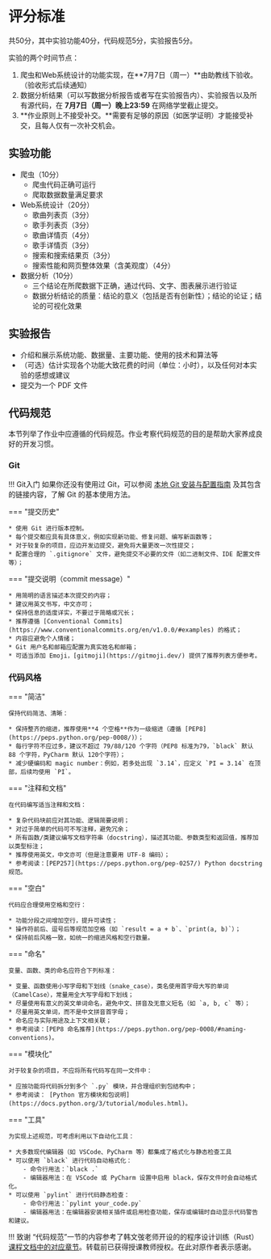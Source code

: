 # 评分标准

共50分，其中实验功能40分，代码规范5分，实验报告5分。

实验的两个时间节点：

1. 爬虫和Web系统设计的功能实现，在**7月7日（周一）**由助教线下验收。（验收形式后续通知）
2. 数据分析结果（可以写数据分析报告或者写在实验报告内）、实验报告以及所有源代码，在 **7月7日（周一）晚上23:59** 在网络学堂截止提交。
3. **作业原则上不接受补交。**需要有足够的原因（如医学证明）才能接受补交，且每人仅有一次补交机会。

## 实验功能

* 爬虫（10分）
    * 爬虫代码正确可运行
    * 爬取数据数量满足要求
* Web系统设计（20分）
    * 歌曲列表页（3分）
    * 歌手列表页（3分）
    * 歌曲详情页（4分）
    * 歌手详情页（3分）
    * 搜索和搜索结果页（3分）
    * 搜索性能和网页整体效果（含美观度）（4分）
* 数据分析（10分）
    * 三个结论在所爬数据下正确，通过代码、文字、图表展示进行验证
    * 数据分析结论的质量：结论的意义（包括是否有创新性）；结论的论证；结论的可视化效果

## 实验报告

* 介绍和展示系统功能、数据量、主要功能、使用的技术和算法等
* （可选）估计实现各个功能大致花费的时间（单位：小时），以及任何对本实验的感想或建议
* 提交为一个 PDF 文件

## 代码规范

本节列举了作业中应遵循的代码规范。作业考察代码规范的目的是帮助大家养成良好的开发习惯。

### Git

!!! Git入门
    如果你还没有使用过 Git，可以参阅 [本地 Git 安装与配置指南](../git/) 及其包含的链接内容，了解 Git 的基本使用方法。

=== "提交历史"

    * 使用 Git 进行版本控制。
    * 每个提交都应具有具体意义，例如实现新功能、修复问题、编写新函数等；
    * 对于较复杂的项目，应边开发边提交，避免将大量更改一次性提交；
    * 配置合理的 `.gitignore` 文件，避免提交不必要的文件（如二进制文件、IDE 配置文件等）；

=== "提交说明（commit message）"

    * 用简明的语言描述本次提交的内容；
    * 建议用英文书写，中文亦可；
    * 保持信息的适度详实，不要过于简略或冗长；
    * 推荐遵循 [Conventional Commits](https://www.conventionalcommits.org/en/v1.0.0/#examples) 的格式；
    * 内容应避免个人情绪；
    * Git 用户名和邮箱应配置为真实姓名和邮箱；
    * 可适当添加 Emoji，[gitmoji](https://gitmoji.dev/) 提供了推荐列表方便参考。

### 代码风格

=== "简洁"

    保持代码简洁、清晰：

    * 保持整齐的缩进，推荐使用**4 个空格**作为一级缩进（遵循 [PEP8](https://peps.python.org/pep-0008/)）；
    * 每行字符不应过多，建议不超过 79/88/120 个字符（PEP8 标准为79，`black` 默认 88 个字符，PyCharm 默认 120个字符）；
    * 减少硬编码和 magic number：例如，若多处出现 `3.14`，应定义 `PI = 3.14` 在顶部，后续均使用 `PI`。

=== "注释和文档"

    在代码编写适当注释和文档：

    * 复杂代码块前应对其功能、逻辑简要说明；
    * 对过于简单的代码可不写注释，避免冗余；
    * 所有函数/类建议编写文档字符串（docstring），描述其功能、参数类型和返回值，推荐加以类型标注；
    * 推荐使用英文，中文亦可（但是注意要用 UTF-8 编码）；
    * 参考阅读：[PEP257](https://peps.python.org/pep-0257/) Python docstring 规范。

=== "空白"

    代码应合理使用空格和空行：

    * 功能分段之间增加空行，提升可读性；
    * 操作符前后、逗号后等规范加空格（如 `result = a + b`、`print(a, b)`）；
    * 保持前后风格一致，如统一的缩进风格和空行数量。

=== "命名"

    变量、函数、类的命名应符合下列标准：

    * 变量、函数使用小写字母和下划线（snake_case），类名使用首字母大写的单词（CamelCase），常量用全大写字母和下划线；
    * 尽量使用有意义的英文单词命名，避免中文、拼音及无意义短名（如 `a, b, c` 等）；
    * 尽量用英文单词，而不是中文拼音首字母；
    * 命名应与实际用途及上下文相关联；
    * 参考阅读：[PEP8 命名推荐](https://peps.python.org/pep-0008/#naming-conventions)。

=== "模块化"

    对于较复杂的项目，不应将所有代码写在同一文件中：

    * 应按功能将代码拆分到多个 `.py` 模块，并合理组织到包结构中；
    * 参考阅读： [Python 官方模块和包说明](https://docs.python.org/3/tutorial/modules.html)。

=== "工具"

    为实现上述规范，可考虑利用以下自动化工具：

    * 大多数现代编辑器（如 VSCode、PyCharm 等）都集成了格式化与静态检查工具
    * 可以使用 `black` 进行代码自动格式化：
        - 命令行用法：`black .`
        - 编辑器用法：在 VSCode 或 PyCharm 设置中启用 black，保存文件时会自动格式化。
    * 可以使用 `pylint` 进行代码静态检查：
        - 命令行用法：`pylint your_code.py`
        - 编辑器用法：在编辑器安装相关插件或启用检查功能，保存或编辑时自动显示代码警告和建议。

!!! 致谢
    “代码规范”一节的内容参考了韩文弢老师开设的的程序设计训练（Rust）[课程文档中的对应章节](https://lab.cs.tsinghua.edu.cn/rust/projects/coding_convention/)。转载前已获得授课教师授权。在此对原作者表示感谢。